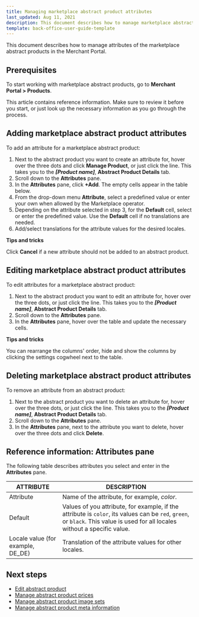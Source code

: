 ```yaml
---
title: Managing marketplace abstract product attributes
last_updated: Aug 11, 2021
description: This document describes how to manage marketplace abstract product attributes in the Merchant Portal.
template: back-office-user-guide-template
---
```


This document describes how to manage attributes of the marketplace abstract products in the Merchant Portal.

## Prerequisites

To start working with marketplace abstract products, go to **Merchant Portal&nbsp;<span aria-label="and then">></span> Products**.

This article contains reference information. Make sure to review it before you start, or just look up the necessary information as you go through the process.

## Adding marketplace abstract product attributes

To add an attribute for a marketplace abstract product:

1. Next to the abstract product you want to create an attribute for, hover over the three dots and click **Manage Product**, or just click the line. This takes you to the **_[Product name]_**, **Abstract Product Details** tab.
2. Scroll down to the **Attributes** pane.
3. In the **Attributes** pane, click **+Add**. The empty cells appear in the table below.
4. From the drop-down menu **Attribute**, select a predefined value or enter your own when allowed by the Marketplace operator.
5. Depending on the attribute selected in step 3, for the **Default** cell, select or enter the predefined value. Use the **Default** cell if no translations are needed.
6. Add/select translations for the attribute values for the desired locales.

**Tips and tricks**

Click **Cancel** if a new attribute should not be added to an abstract product.


## Editing marketplace abstract product attributes

To edit attributes for a marketplace abstract product:

1. Next to the abstract product you want to edit an attribute for, hover over the three dots, or just click the line. This takes you to the **_[Product name]_**, **Abstract Product Details** tab.
2. Scroll down to the **Attributes** pane.
3. In the **Attributes** pane, hover over the table and update the necessary cells.

**Tips and tricks**

You can rearrange the columns' order, hide and show the columns by clicking the settings cogwheel next to the table.


## Deleting marketplace abstract product attributes

To remove an attribute from an abstract product:

1. Next to the abstract product you want to delete an attribute for, hover over the three dots, or just click the line. This takes you to the **_[Product name]_**, **Abstract Product Details** tab.
2. Scroll down to the **Attributes** pane.
3. In the **Attributes** pane, next to the attribute you want to delete, hover over the three dots and click **Delete**.

## Reference information: Attributes pane

The following table describes attributes you select and enter in the **Attributes** pane.

| ATTRIBUTE | DESCRIPTION |
| ---------------- | --------------------------- |
| Attribute     | Name of the attribute, for example, *color*.                 |
| Default       | Values of you attribute, for example, if the attribute is `color`, its values can be `red`, `green`, or `black`. This value is used for all locales without a specific value. |
| Locale value (for example, DE_DE) | Translation of the attribute values for other locales. |

## Next steps

- [Edit abstract product](/docs/marketplace/user/merchant-portal-user-guides/{{page.version}}/products/abstract-products/managing-marketplace-abstract-product.html)
- [Manage abstract product prices](/docs/marketplace/user/merchant-portal-user-guides/{{page.version}}/products/abstract-products/managing-marketplace-abstract-product-prices.html)
- [Manage abstract product image sets](/docs/marketplace/user/merchant-portal-user-guides/{{page.version}}/products/abstract-products/managing-marketplace-abstract-product-image-sets.html)
- [Manage abstract product meta information](/docs/marketplace/user/merchant-portal-user-guides/{{page.version}}/products/abstract-products/managing-marketplace-abstract-product-meta-information.html)
